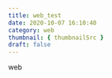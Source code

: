 ```yaml
---
title: web_test
date: 2020-10-07 16:10:40
category: web
thumbnail: { thumbnailSrc }
draft: false
---
```


web
